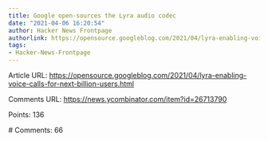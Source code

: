 ```yaml
---
title: Google open-sources the Lyra audio codec
date: "2021-04-06 16:20:54"
author: Hacker News Frontpage
authorlink: https://opensource.googleblog.com/2021/04/lyra-enabling-voice-calls-for-next-billion-users.html
tags:
- Hacker-News-Frontpage
---
```


<p>Article URL: <a href="https://opensource.googleblog.com/2021/04/lyra-enabling-voice-calls-for-next-billion-users.html">https://opensource.googleblog.com/2021/04/lyra-enabling-voice-calls-for-next-billion-users.html</a></p>
<p>Comments URL: <a href="https://news.ycombinator.com/item?id=26713790">https://news.ycombinator.com/item?id=26713790</a></p>
<p>Points: 136</p>
<p># Comments: 66</p>
